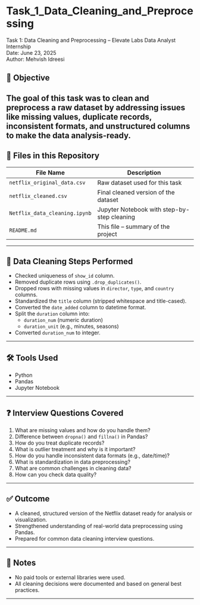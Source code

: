 # Task_1_Data_Cleaning_and_Preprocessing
Task 1: Data Cleaning and Preprocessing – Elevate Labs Data Analyst Internship
<br> 
Date: June 23, 2025
<br>
Author: Mehvish Idreesi 
<br>
## 📝 Objective
The goal of this task was to clean and preprocess a raw dataset by addressing issues like missing values, duplicate records, inconsistent formats, and unstructured columns to make the data analysis-ready.
<br>
---

## 📁 Files in this Repository
| File Name | Description |
|-----------|-------------|
| `netflix_original_data.csv` | Raw dataset used for this task |
| `netflix_cleaned.csv` | Final cleaned version of the dataset |
| `Netflix_data_cleaning.ipynb` | Jupyter Notebook with step-by-step cleaning |
| `README.md` | This file – summary of the project |

---

## 🧹 Data Cleaning Steps Performed
- Checked uniqueness of `show_id` column.
- Removed duplicate rows using `.drop_duplicates()`.
- Dropped rows with missing values in `director`, `type`, and `country` columns.
- Standardized the `title` column (stripped whitespace and title-cased).
- Converted the `date_added` column to datetime format.
- Split the `duration` column into:
  - `duration_num` (numeric duration)
  - `duration_unit` (e.g., minutes, seasons)
- Converted `duration_num` to integer.

---

## 🛠 Tools Used
- Python
- Pandas
- Jupyter Notebook

---

## ❓ Interview Questions Covered
1. What are missing values and how do you handle them?
2. Difference between `dropna()` and `fillna()` in Pandas?
3. How do you treat duplicate records?
4. What is outlier treatment and why is it important?
5. How do you handle inconsistent data formats (e.g., date/time)?
6. What is standardization in data preprocessing?
7. What are common challenges in cleaning data?
8. How can you check data quality?

---

## ✅ Outcome
- A cleaned, structured version of the Netflix dataset ready for analysis or visualization.
- Strengthened understanding of real-world data preprocessing using Pandas.
- Prepared for common data cleaning interview questions.

---

## 📌 Notes
- No paid tools or external libraries were used.
- All cleaning decisions were documented and based on general best practices.

---


